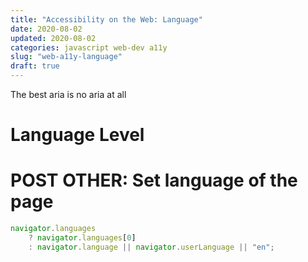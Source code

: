 ```yaml
---
title: "Accessibility on the Web: Language"
date: 2020-08-02
updated: 2020-08-02
categories: javascript web-dev a11y
slug: "web-a11y-language"
draft: true
---
```


The best aria is no aria at all

# Language Level



# POST OTHER:  Set language of the page

```js
navigator.languages
    ? navigator.languages[0]
    : navigator.language || navigator.userLanguage || "en";
```
